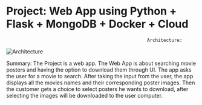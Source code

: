 # Project: Web App using Python + Flask + MongoDB + Docker + Cloud

                                                        Architecture:
![Architecture](https://user-images.githubusercontent.com/82024584/168107143-83bc9c12-6727-487d-8f61-93628ea6d28d.PNG)

Summary: The Project is a web app. The Web App is about searching movie posters and having the option to download them through UI.
The app asks the user for a movie to search. After taking the input from the user, the app displays all the movies names and their corresponding poster images. Then the customer gets a choice to select posters he wants to download, after selecting the images will be downloaded to the user computer.
